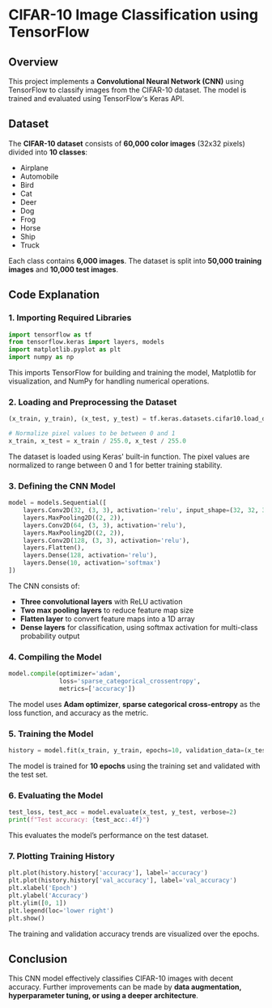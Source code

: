 # CIFAR-10 Image Classification using TensorFlow

## Overview
This project implements a **Convolutional Neural Network (CNN)** using TensorFlow to classify images from the CIFAR-10 dataset. The model is trained and evaluated using TensorFlow's Keras API.

## Dataset
The **CIFAR-10 dataset** consists of **60,000 color images** (32x32 pixels) divided into **10 classes**:
- Airplane
- Automobile
- Bird
- Cat
- Deer
- Dog
- Frog
- Horse
- Ship
- Truck

Each class contains **6,000 images**. The dataset is split into **50,000 training images** and **10,000 test images**.

## Code Explanation

### 1. Importing Required Libraries
```python
import tensorflow as tf
from tensorflow.keras import layers, models
import matplotlib.pyplot as plt
import numpy as np
```
This imports TensorFlow for building and training the model, Matplotlib for visualization, and NumPy for handling numerical operations.

### 2. Loading and Preprocessing the Dataset
```python
(x_train, y_train), (x_test, y_test) = tf.keras.datasets.cifar10.load_data()

# Normalize pixel values to be between 0 and 1
x_train, x_test = x_train / 255.0, x_test / 255.0
```
The dataset is loaded using Keras' built-in function. The pixel values are normalized to range between 0 and 1 for better training stability.

### 3. Defining the CNN Model
```python
model = models.Sequential([
    layers.Conv2D(32, (3, 3), activation='relu', input_shape=(32, 32, 3)),
    layers.MaxPooling2D((2, 2)),
    layers.Conv2D(64, (3, 3), activation='relu'),
    layers.MaxPooling2D((2, 2)),
    layers.Conv2D(128, (3, 3), activation='relu'),
    layers.Flatten(),
    layers.Dense(128, activation='relu'),
    layers.Dense(10, activation='softmax')
])
```
The CNN consists of:
- **Three convolutional layers** with ReLU activation
- **Two max pooling layers** to reduce feature map size
- **Flatten layer** to convert feature maps into a 1D array
- **Dense layers** for classification, using softmax activation for multi-class probability output

### 4. Compiling the Model
```python
model.compile(optimizer='adam',
              loss='sparse_categorical_crossentropy',
              metrics=['accuracy'])
```
The model uses **Adam optimizer**, **sparse categorical cross-entropy** as the loss function, and accuracy as the metric.

### 5. Training the Model
```python
history = model.fit(x_train, y_train, epochs=10, validation_data=(x_test, y_test))
```
The model is trained for **10 epochs** using the training set and validated with the test set.

### 6. Evaluating the Model
```python
test_loss, test_acc = model.evaluate(x_test, y_test, verbose=2)
print(f"Test accuracy: {test_acc:.4f}")
```
This evaluates the model’s performance on the test dataset.

### 7. Plotting Training History
```python
plt.plot(history.history['accuracy'], label='accuracy')
plt.plot(history.history['val_accuracy'], label='val_accuracy')
plt.xlabel('Epoch')
plt.ylabel('Accuracy')
plt.ylim([0, 1])
plt.legend(loc='lower right')
plt.show()
```
The training and validation accuracy trends are visualized over the epochs.

## Conclusion
This CNN model effectively classifies CIFAR-10 images with decent accuracy. Further improvements can be made by **data augmentation, hyperparameter tuning, or using a deeper architecture**.
